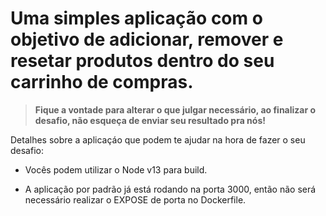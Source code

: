 # Uma simples aplicação com o objetivo de adicionar, remover e resetar produtos dentro do seu carrinho de compras.


> **Fique a vontade para alterar o que julgar necessário, ao finalizar o desafio, não esqueça de enviar seu resultado pra nós!**

Detalhes sobre a aplicaçáo que podem te ajudar na hora de fazer o seu desafio:

- Vocês podem utilizar o Node v13 para build.

- A aplicação por padrão já está rodando na porta 3000, então não será necessário realizar o EXPOSE de porta no Dockerfile.

